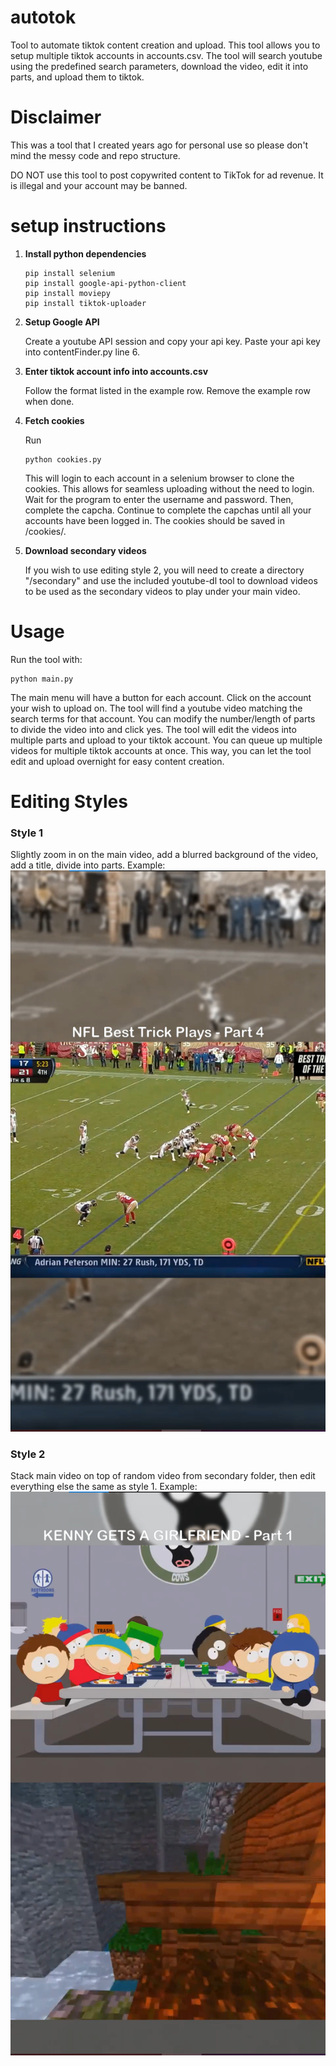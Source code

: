 # autotok
Tool to automate tiktok content creation and upload. This tool allows you to setup multiple tiktok accounts in accounts.csv. The tool will search youtube using the predefined search parameters, download the video, edit it into parts, and upload them to tiktok.

# Disclaimer
This was a tool that I created years ago for personal use so please don't mind the messy code and repo structure. 

DO NOT use this tool to post copywrited content to TikTok for ad revenue. It is illegal and your account may be banned.

# setup instructions
1) **Install python dependencies**
    
    ```
    pip install selenium
    pip install google-api-python-client
    pip install moviepy
    pip install tiktok-uploader
    ```

2) **Setup Google API**
    
    Create a youtube API session and copy your api key. Paste your api key into contentFinder.py line 6.

3) **Enter tiktok account info into accounts.csv**
    
    Follow the format listed in the example row. Remove the example row when done.

4) **Fetch cookies**
    
    Run
    ```
    python cookies.py
    ```
    This will login to each account in a selenium browser to clone the cookies. This allows for seamless uploading without the need to login. Wait for the program to enter the username and password. Then, complete the capcha. Continue to complete the capchas until all your accounts have been logged in. The cookies should be saved in /cookies/. 

5) **Download secondary videos**
    
    If you wish to use editing style 2, you will need to create a directory "/secondary" and use the included youtube-dl tool to download videos to be used as the secondary videos to play under your main video.

# Usage
Run the tool with:
```
python main.py
```
The main menu will have a button for each account. Click on the account your wish to upload on. The tool will find a youtube video matching the search terms for that account. You can modify the number/length of parts to divide the video into and click yes. The tool will edit the videos into multiple parts and upload to your tiktok account. You can queue up multiple videos for multiple tiktok accounts at once. This way, you can let the tool edit and upload overnight for easy content creation.

# Editing Styles
### Style 1
Slightly zoom in on the main video, add a blurred background of the video, add a title, divide into parts. Example:
![](/assets/editStyle1.png)

### Style 2
Stack main video on top of random video from secondary folder, then edit everything else the same as style 1. Example:
![](/assets/editStyle2.png)